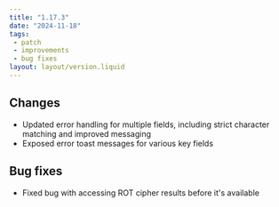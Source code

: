 ```yaml
---
title: "1.17.3"
date: "2024-11-18"
tags: 
 - patch
 - improvements
 - bug fixes
layout: layout/version.liquid
---
```

## Changes
- Updated error handling for multiple fields, including strict character matching and improved messaging
- Exposed error toast messages for various key fields

## Bug fixes
- Fixed bug with accessing ROT cipher results before it's available
